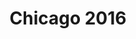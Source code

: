 ---
title: Chicago 2016
showTitle: true
image: /assets/img/photography/chi.jpg
materials:
isPhoto: true
description: 
---